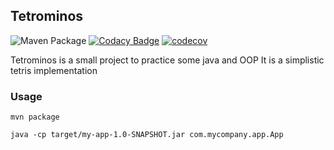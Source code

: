 ## Tetrominos
![Maven Package](https://github.com/alngo/Edu-Tetrominos/workflows/Maven%20Package/badge.svg)
[![Codacy Badge](https://app.codacy.com/project/badge/Grade/f1b4a77a148646dba4c22b06ddc5b230)](https://www.codacy.com/manual/alngo/Edu-Tetrominos?utm_source=github.com&amp;utm_medium=referral&amp;utm_content=alngo/Edu-Tetrominos&amp;utm_campaign=Badge_Grade)
[![codecov](https://codecov.io/gh/alngo/Edu-Tetrominos/branch/master/graph/badge.svg)](https://codecov.io/gh/alngo/Edu-Tetrominos)

Tetrominos is a small project to practice some java and OOP
It is a simplistic tetris implementation

### Usage
```
mvn package
```
```
java -cp target/my-app-1.0-SNAPSHOT.jar com.mycompany.app.App
```
